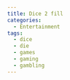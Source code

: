 ```yaml
---
title: Dice 2 fill
categories:
  - Entertainment
tags:
  - dice
  - die
  - games
  - gaming
  - gambling
---
```

